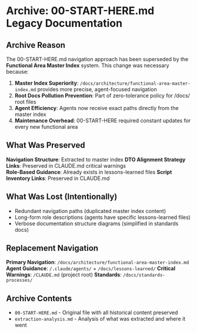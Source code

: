 # Archive: 00-START-HERE.md Legacy Documentation
<!-- Archived: 2025-08-22 -->
<!-- Archived By: Librarian Agent -->
<!-- Reason: Navigation approach superseded -->

## Archive Reason

The 00-START-HERE.md navigation approach has been superseded by the **Functional Area Master Index** system. This change was necessary because:

1. **Master Index Superiority**: `/docs/architecture/functional-area-master-index.md` provides more precise, agent-focused navigation
2. **Root Docs Pollution Prevention**: Part of zero-tolerance policy for /docs/ root files
3. **Agent Efficiency**: Agents now receive exact paths directly from the master index
4. **Maintenance Overhead**: 00-START-HERE required constant updates for every new functional area

## What Was Preserved

**Navigation Structure**: Extracted to master index
**DTO Alignment Strategy Links**: Preserved in CLAUDE.md critical warnings  
**Role-Based Guidance**: Already exists in lessons-learned files
**Script Inventory Links**: Preserved in CLAUDE.md

## What Was Lost (Intentionally)

- Redundant navigation paths (duplicated master index content)
- Long-form role descriptions (agents have specific lessons-learned files)
- Verbose documentation structure diagrams (simplified in standards docs)

## Replacement Navigation

**Primary Navigation**: `/docs/architecture/functional-area-master-index.md`
**Agent Guidance**: `/.claude/agents/` + `/docs/lessons-learned/`
**Critical Warnings**: `/CLAUDE.md` (project root)
**Standards**: `/docs/standards-processes/`

## Archive Contents

- `00-START-HERE.md` - Original file with all historical content preserved
- `extraction-analysis.md` - Analysis of what was extracted and where it went
